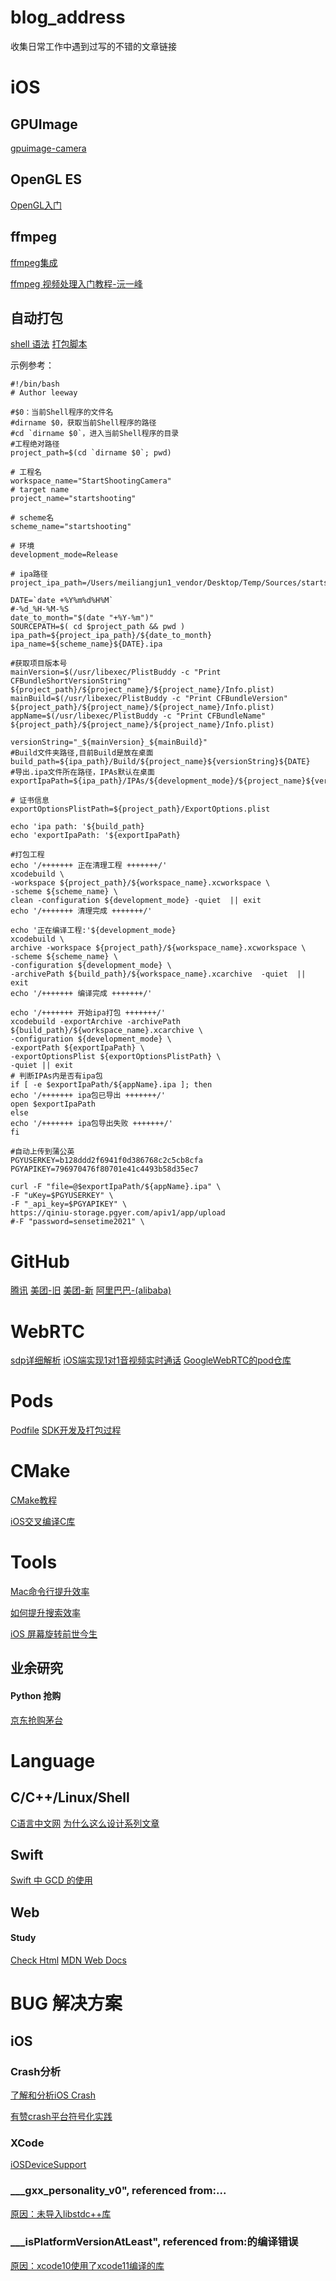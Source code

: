 # blog_address
收集日常工作中遇到过写的不错的文章链接

# iOS

## GPUImage
[gpuimage-camera](http://www.lymanli.com/2019/06/15/ios-gpuimage-camera/)

## OpenGL ES

[OpenGL入门](http://colin1994.github.io/archives/)


## ffmpeg
[ffmpeg集成](https://www.jianshu.com/p/ecfbebadbe55)

[ffmpeg 视频处理入门教程-沅一峰](http://www.ruanyifeng.com/blog/2020/01/ffmpeg.html)

## 自动打包

[shell 语法](https://www.jianshu.com/p/780cdac4e9a7)
[打包脚本](https://www.jianshu.com/p/bc1c38486887)

示例参考：

```shell
#!/bin/bash
# Author leeway 

#$0：当前Shell程序的文件名
#dirname $0，获取当前Shell程序的路径
#cd `dirname $0`，进入当前Shell程序的目录
#工程绝对路径
project_path=$(cd `dirname $0`; pwd)

# 工程名
workspace_name="StartShootingCamera"
# target name
project_name="startshooting"

# scheme名
scheme_name="startshooting"

# 环境
development_mode=Release

# ipa路径
project_ipa_path=/Users/meiliangjun1_vendor/Desktop/Temp/Sources/startshooting/ipa
 
DATE=`date +%Y%m%d%H%M`
#-%d_%H-%M-%S
date_to_month="$(date "+%Y-%m")"
SOURCEPATH=$( cd $project_path && pwd )
ipa_path=${project_ipa_path}/${date_to_month}
ipa_name=${scheme_name}${DATE}.ipa

#获取项目版本号
mainVersion=$(/usr/libexec/PlistBuddy -c "Print CFBundleShortVersionString" ${project_path}/${project_name}/${project_name}/Info.plist)
mainBuild=$(/usr/libexec/PlistBuddy -c "Print CFBundleVersion" ${project_path}/${project_name}/${project_name}/Info.plist)
appName=$(/usr/libexec/PlistBuddy -c "Print CFBundleName" ${project_path}/${project_name}/${project_name}/Info.plist)

versionString="_${mainVersion}_${mainBuild}"
#Build文件夹路径,目前Build是放在桌面
build_path=${ipa_path}/Build/${project_name}${versionString}${DATE}
#导出.ipa文件所在路径，IPAs默认在桌面
exportIpaPath=${ipa_path}/IPAs/${development_mode}/${project_name}${versionString}${DATE}

# 证书信息
exportOptionsPlistPath=${project_path}/ExportOptions.plist

echo 'ipa path: '${build_path}
echo 'exportIpaPath: '${exportIpaPath}

#打包工程
echo '/+++++++ 正在清理工程 +++++++/'
xcodebuild \
-workspace ${project_path}/${workspace_name}.xcworkspace \
-scheme ${scheme_name} \
clean -configuration ${development_mode} -quiet  || exit
echo '/+++++++ 清理完成 +++++++/'

echo '正在编译工程:'${development_mode}
xcodebuild \
archive -workspace ${project_path}/${workspace_name}.xcworkspace \
-scheme ${scheme_name} \
-configuration ${development_mode} \
-archivePath ${build_path}/${workspace_name}.xcarchive  -quiet  || exit
echo '/+++++++ 编译完成 +++++++/'

echo '/+++++++ 开始ipa打包 +++++++/'
xcodebuild -exportArchive -archivePath ${build_path}/${workspace_name}.xcarchive \
-configuration ${development_mode} \
-exportPath ${exportIpaPath} \
-exportOptionsPlist ${exportOptionsPlistPath} \
-quiet || exit
# 判断IPAs内是否有ipa包
if [ -e $exportIpaPath/${appName}.ipa ]; then
echo '/+++++++ ipa包已导出 +++++++/'
open $exportIpaPath
else
echo '/+++++++ ipa包导出失败 +++++++/'
fi
 
#自动上传到蒲公英
PGYUSERKEY=b128ddd2f6941f0d386768c2c5cb8cfa
PGYAPIKEY=796970476f80701e41c4493b58d35ec7

curl -F "file=@$exportIpaPath/${appName}.ipa" \
-F "uKey=$PGYUSERKEY" \
-F "_api_key=$PGYAPIKEY" \
https://qiniu-storage.pgyer.com/apiv1/app/upload
#-F "password=sensetime2021" \

```



# GitHub

[腾讯](https://github.com/tencentyun)
[美团-旧](https://github.com/meituan)
[美团-新](https://github.com/meituan-dianping)
[阿里巴巴-(alibaba)](https://github.com/alibaba)

# WebRTC

[sdp详细解析](https://www.cnblogs.com/onlycoder/p/7297362.html)
[iOS端实现1对1音视频实时通话](https://zhuanlan.zhihu.com/p/65448600)
[GoogleWebRTC的pod仓库](http://cocoapods.org/pods/GoogleWebRTC)


# Pods

[Podfile](https://www.jianshu.com/p/8a0fd6150159)
[SDK开发及打包过程](https://juejin.im/entry/6844903796661813256)


# CMake
[CMake教程](https://aiden-dong.github.io/2019/07/20/CMake%E6%95%99%E7%A8%8B%E4%B9%8BCMake%E4%BB%8E%E5%85%A5%E9%97%A8%E5%88%B0%E5%BA%94%E7%94%A8/)

[iOS交叉编译C库](http://noxchen.com/?p=163)


# Tools

[Mac命令行提升效率](https://juejin.im/post/5b8f366e5188251f245260f2)

[如何提升搜索效率](https://zhuanlan.zhihu.com/p/42831312)

[iOS 屏幕旋转前世今生](https://wenxiangjiang.gitbooks.io/screenlayout/content/chapter3.html)

## 业余研究

#### Python 抢购

[京东抢购茅台](https://github.com/huanghyw/jd_seckill)


# Language

## C/C++/Linux/Shell

[C语言中文网](http://c.biancheng.net/c/)
[为什么这么设计系列文章](https://draveness.me/whys-the-design/)

## Swift

[Swift 中 GCD 的使用](https://juejin.im/post/6858126631760986126#heading-14)

## Web

#### Study

[Check Html](https://validator.w3.org/)
[MDN Web Docs](https://developer.mozilla.org/zh-CN/docs)


# BUG 解决方案

## iOS

### Crash分析

[了解和分析iOS Crash](https://wetest.qq.com/lab/view/404.html)

[有赞crash平台符号化实践](https://tech.youzan.com/you-zan-crashping-tai-fu-hao-hua-shi-jian/)

### XCode

[iOSDeviceSupport](https://github.com/JinjunHan/iOSDeviceSupport)

### ___gxx_personality_v0", referenced from:...

[原因：未导入libstdc++库](https://www.cnblogs.com/cocoajin/p/4744726.html)

### ___isPlatformVersionAtLeast", referenced from:的编译错误

[原因：xcode10使用了xcode11编译的库](https://ask.dcloud.net.cn/question/82853)

